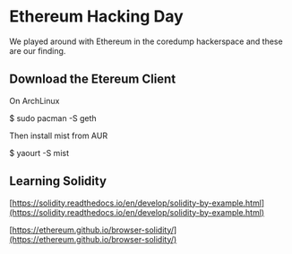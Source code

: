# Ethereum Hacking Day

We played around with Ethereum in the coredump hackerspace and these are our finding.

## Download the Etereum Client

On ArchLinux

$ sudo pacman -S geth

Then install mist from AUR

$ yaourt -S mist

## Learning Solidity

[https://solidity.readthedocs.io/en/develop/solidity-by-example.html](https://solidity.readthedocs.io/en/develop/solidity-by-example.html)

[https://ethereum.github.io/browser-solidity/](https://ethereum.github.io/browser-solidity/)





